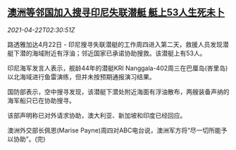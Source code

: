 <!--1619060462000-->
[澳洲等邻国加入搜寻印尼失联潜艇 艇上53人生死未卜](https://cn.reuters.com/article/indonesia-submarine-missing-search-0422-idCNKBS2C9076)
------

<div><i>2021-04-22T02:30:51Z</i></div><p>路透雅加达4月22日 - 印尼搜寻失联潜艇的工作周四进入第二天，救援人员发现潜艇下潜的海域附近有浮油；邻近国家已承诺协助搜救。该潜艇上有53人。</p><p>印尼海军发言人表示，舰龄44年的潜艇KRI Nanggala-402周三在巴厘岛(峇里岛)以北海域进行鱼雷演练，但并未按预期通报演习结果。</p><p>国防部表示，空中搜寻发现，该潜艇下潜处附近海面有浮油散布，两艘装备声纳的海军船只已在协助搜寻。</p><p>该部声明称已对外请求协助，澳大利亚、新加坡和印度已经回应。</p><p>澳洲外交部长佩恩(Marise Payne)周四对ABC电台说，澳洲军方将“尽一切所能予以协助”。(完)</p>
